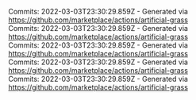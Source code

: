 Commits: 2022-03-03T23:30:29.859Z - Generated via https://github.com/marketplace/actions/artificial-grass
<br>
Commits: 2022-03-03T23:30:29.859Z - Generated via https://github.com/marketplace/actions/artificial-grass
<br>
Commits: 2022-03-03T23:30:29.859Z - Generated via https://github.com/marketplace/actions/artificial-grass
<br>
Commits: 2022-03-03T23:30:29.859Z - Generated via https://github.com/marketplace/actions/artificial-grass
<br>
Commits: 2022-03-03T23:30:29.859Z - Generated via https://github.com/marketplace/actions/artificial-grass
<br>
